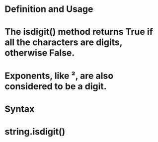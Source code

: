 
# Definition and Usage
# The isdigit() method returns True if all the characters are digits, otherwise False.

# Exponents, like ², are also considered to be a digit.

# Syntax
# string.isdigit()
